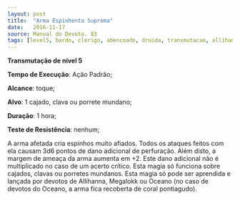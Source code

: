 ```yaml
---
layout: post
title:  "Arma Espinhenta Suprema"
date:   2016-11-17
source: Manual do Devoto. 83
tags: [level5, bardo, clerigo, abencoado, druida, transmutacao, allihana, megalokk, oceano, padrao, toque, objeto, hora, nenhum]
---
```


**Transmutação de nível 5**

**Tempo de Execução**: Ação Padrão;

**Alcance**: toque;

**Alvo**: 1 cajado, clava ou porrete mundano;

**Duração**: 1 hora;

**Teste de Resistência**: nenhum;

A arma afetada cria espinhos 
muito afiados. Todos os ataques feitos 
com ela causam 3d6 pontos de dano 
adicional de perfuração. Além disto, a margem de ameaça da arma aumenta em +2.
Este dano adicional não é multiplicado no caso 
de um acerto crítico. Esta magia só 
funciona sobre cajados, clavas ou porretes mundanos.
Esta magia só pode ser aprendida e 
lançada por devotos de Allihanna, Megalokk ou Oceano (no caso de devotos 
do Oceano, a arma fica recoberta de 
coral pontiagudo).
